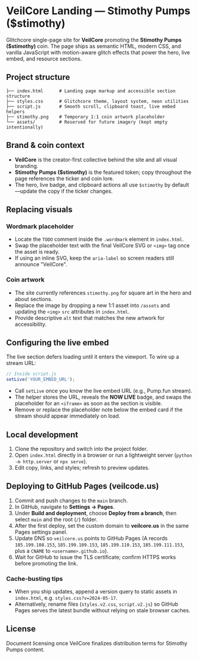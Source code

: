 # VeilCore Landing — Stimothy Pumps ($stimothy)

Glitchcore single-page site for **VeilCore** promoting the **Stimothy Pumps ($stimothy)** coin. The page ships as semantic HTML, modern CSS, and vanilla JavaScript with motion-aware glitch effects that power the hero, live embed, and resource sections.

## Project structure

```
├── index.html      # Landing page markup and accessible section structure
├── styles.css      # Glitchcore theme, layout system, neon utilities
├── script.js       # Smooth scroll, clipboard toast, live embed helpers
├── stimothy.png    # Temporary 1:1 coin artwork placeholder
└── assets/         # Reserved for future imagery (kept empty intentionally)
```

## Brand & coin context

- **VeilCore** is the creator-first collective behind the site and all visual branding.
- **Stimothy Pumps ($stimothy)** is the featured token; copy throughout the page references the ticker and coin lore.
- The hero, live badge, and clipboard actions all use `$stimothy` by default—update the copy if the ticker changes.

## Replacing visuals

### Wordmark placeholder
- Locate the `TODO` comment inside the `.wordmark` element in `index.html`.
- Swap the placeholder text with the final VeilCore SVG or `<img>` tag once the asset is ready.
- If using an inline SVG, keep the `aria-label` so screen readers still announce "VeilCore".

### Coin artwork
- The site currently references `stimothy.png` for square art in the hero and about sections.
- Replace the image by dropping a new 1:1 asset into `/assets` and updating the `<img>` `src` attributes in `index.html`.
- Provide descriptive `alt` text that matches the new artwork for accessibility.

## Configuring the live embed

The live section defers loading until it enters the viewport. To wire up a stream URL:

```js
// Inside script.js
setLive('YOUR_EMBED_URL');
```

- Call `setLive` once you know the live embed URL (e.g., Pump.fun stream).
- The helper stores the URL, reveals the **NOW LIVE** badge, and swaps the placeholder for an `<iframe>` as soon as the section is visible.
- Remove or replace the placeholder note below the embed card if the stream should appear immediately on load.

## Local development

1. Clone the repository and switch into the project folder.
2. Open `index.html` directly in a browser or run a lightweight server (`python -m http.server` or `npx serve`).
3. Edit copy, links, and styles; refresh to preview updates.

## Deploying to GitHub Pages (veilcode.us)

1. Commit and push changes to the `main` branch.
2. In GitHub, navigate to **Settings → Pages**.
3. Under **Build and deployment**, choose **Deploy from a branch**, then select `main` and the root (`/`) folder.
4. After the first deploy, set the custom domain to **veilcore.us** in the same Pages settings panel.
5. Update DNS so `veilcore.us` points to GitHub Pages (A records `185.199.108.153`, `185.199.109.153`, `185.199.110.153`, `185.199.111.153`, plus a `CNAME` to `<username>.github.io`).
6. Wait for GitHub to issue the TLS certificate; confirm HTTPS works before promoting the link.

### Cache-busting tips

- When you ship updates, append a version query to static assets in `index.html`, e.g. `styles.css?v=2024-05-17`.
- Alternatively, rename files (`styles.v2.css`, `script.v2.js`) so GitHub Pages serves the latest bundle without relying on stale browser caches.

## License

Document licensing once VeilCore finalizes distribution terms for Stimothy Pumps content.
